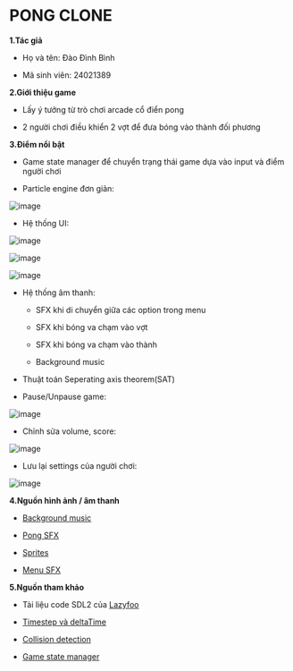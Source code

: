 # PONG CLONE

**1.Tác giả**

  * Họ và tên: Đào Đình Bình
  
  * Mã sinh viên: 24021389

**2.Giới thiệu game**

  * Lấy ý tưởng từ trò chơi arcade cổ điển pong
  
  * 2 người chơi điều khiển 2 vợt để đưa bóng vào thành đối phương

**3.Điểm nổi bật**

  * Game state manager để chuyển trạng thái game dựa vào input và điểm người chơi
  
  * Particle engine đơn giản:

  
![image](https://github.com/user-attachments/assets/9b75503e-265f-4f0f-9886-16f98e8b45df)
  
  * Hệ thống UI:
  
![image](https://github.com/user-attachments/assets/79c37e54-898a-425e-93d4-571cf6026cc6)
    
![image](https://github.com/user-attachments/assets/6e15426b-286d-4c03-ac88-c2e5b8f7b0d1)
    
![image](https://github.com/user-attachments/assets/8be01175-ece4-42f2-9ad3-9426787e9055)
  
  * Hệ thống âm thanh:
  
      - SFX khi di chuyển giữa các option trong menu
      
      - SFX khi bóng va chạm vào vợt
      
      - SFX khi bóng va chạm vào thành
      
      - Background music
    
  * Thuật toán Seperating axis theorem(SAT)
  
  *  Pause/Unpause game:
  
![image](https://github.com/user-attachments/assets/e7806fdf-ed37-489d-9102-2271cd5251e3)
     
  * Chỉnh sửa volume, score:
  
  
![image](https://github.com/user-attachments/assets/78429199-bd50-4610-8ba6-5feb4f1b0d51)
   
  * Lưu lại settings của người chơi:
  
  
![image](https://github.com/user-attachments/assets/5ae20e00-0b39-4cf1-979f-d5b9ca03d326)


**4.Nguồn hình ảnh / âm thanh**

  * [Background music](https://www.youtube.com/watch?v=bc0KhhjJP98)
  
  * [Pong SFX](https://www.youtube.com/watch?v=wDMassjkVUA)
  
  * [Sprites](https://opengameart.org/content/pong-graphics)
  
  * [Menu SFX](https://www.youtube.com/watch?v=61nU94VvEzY)


**5.Nguồn tham khảo**

  * Tài liệu code SDL2 của [Lazyfoo](https://lazyfoo.net/tutorials/SDL/index.php)
  
  * [Timestep và deltaTime](https://gafferongames.com/post/fix_your_timestep/)
  
  * [Collision detection](https://www.youtube.com/watch?v=oOEnWQZIePs)
  
  * [Game state manager](http://gamedevgeek.com/tutorials/managing-game-states-in-c/)
